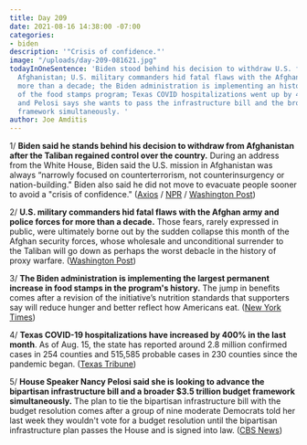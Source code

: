 ```yaml
---
title: Day 209
date: 2021-08-16 14:38:00 -07:00
categories:
- biden
description: '"Crisis of confidence."'
image: "/uploads/day-209-081621.jpg"
todayInOneSentence: 'Biden stood behind his decision to withdraw U.S. forces from
  Afghanistan; U.S. military commanders hid fatal flaws with the Afghan forces for
  more than a decade; the Biden administration is implementing an historic expansion
  of the food stamps program; Texas COVID hospitalizations went up by 400% in a month;
  and Pelosi says she wants to pass the infrastructure bill and the broader budget
  framework simultaneously. '
author: Joe Amditis
---
```


1/ **Biden said he stands behind his decision to withdraw from Afghanistan after the Taliban regained control over the country.** During an address from the White House, Biden said the U.S. mission in Afghanistan was always “narrowly focused on counterterrorism, not counterinsurgency or nation-building." Biden also said he did not move to evacuate people sooner to avoid a "crisis of confidence." ([Axios](https://www.axios.com/afghanistan-biden-taliban-speech-545742c8-085b-474f-b43e-20b5a9c5e625.html) / [NPR](https://www.npr.org/2021/08/16/1028086877/biden-is-returning-to-the-white-house-to-give-an-address-on-afghanistan) / [Washington Post](https://www.washingtonpost.com/politics/biden-afghanistan-pullout-defensive/2021/08/15/fbcda2d8-fdd4-11eb-ba7e-2cf966e88e93_story.html))

2/ **U.S. military commanders hid fatal flaws with the Afghan army and police forces for more than a decade.** Those fears, rarely expressed in public, were ultimately borne out by the sudden collapse this month of the Afghan security forces, whose wholesale and unconditional surrender to the Taliban will go down as perhaps the worst debacle in the history of proxy warfare. ([Washington Post](https://www.washingtonpost.com/investigations/afghan-security-forces-capabilities/2021/08/15/052a45e2-fdc7-11eb-a664-4f6de3e17ff0_story.html))

3/ **The Biden administration is implementing the largest permanent increase in food stamps in the program's history.** The jump in benefits comes after a revision of the initiative’s nutrition standards that supporters say will reduce hunger and better reflect how Americans eat. ([New York Times](https://www.nytimes.com/2021/08/15/us/politics/biden-food-stamps.html))

4/ **Texas COVID-19 hospitalizations have increased by 400% in the last month**. As of Aug. 15, the state has reported around 2.8 million confirmed cases in 254 counties and 515,585 probable cases in 230 counties since the pandemic began. ([Texas Tribune](https://apps.texastribune.org/features/2020/texas-coronavirus-cases-map/))

5/ **House Speaker Nancy Pelosi said she is looking to advance the bipartisan infrastructure bill and a broader $3.5 trillion budget framework simultaneously.** The plan to tie the bipartisan infrastructure bill with the budget resolution comes after a group of nine moderate Democrats told her last week they wouldn't vote for a budget resolution until the bipartisan infrastructure plan passes the House and is signed into law. ([CBS News](https://www.cbsnews.com/news/pelosi-infrastructure-bill-buget-resolution-house/))